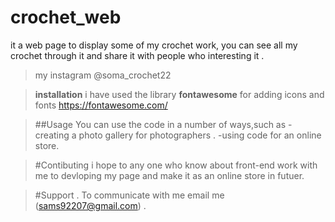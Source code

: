# crochet_web
it a web page to display some of my crochet work, you can see all my crochet through it and share it with people who interesting it .
>my instagram @soma_crochet22

>**installation**
>i have used the library **fontawesome** for adding icons and fonts  https://fontawesome.com/


>##Usage
You can use the code in a number of ways,such as
>-creating a photo gallery for photographers .
>-using code for an online store.

>#Contibuting
>i hope to any one who know about front-end work with me to devloping my page and make it as an online store in futuer.


>#Support .
To communicate with me email me (sams92207@gmail.com) .


